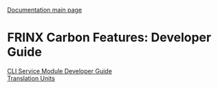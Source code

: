 [Documentation main page](https://frinxio.github.io/Frinx-docs/)  
# FRINX Carbon Features: Developer Guide
 
[CLI Service Module Developer Guide](FRINX_Features_Developer_Guide/cli/cli-service-module-devguide.md)  
[Translation Units](https://github.com/FRINXio/translation-units-docs)
